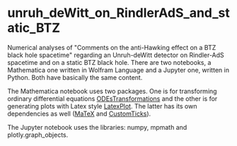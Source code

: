 # unruh_deWitt_on_RindlerAdS_and_static_BTZ
Numerical analyses of "Comments on the anti-Hawking effect on a BTZ black hole spacetime" regarding an Unruh-deWitt detector on Rindler-AdS spacetime and on a static BTZ black hole. There are two notebooks, a Mathematica one written in Wolfram Language and a Jupyter one, written in Python. Both have basically the same content. 

The Mathematica notebook uses two packages. One is for transforming ordinary differential equations [ODEsTransformations](https://github.com/lissadesouzacampos/ODEsTransformations) and the other is for generating plots with Latex style [LatexPlot](https://github.com/lissadesouzacampos/latex_style). The latter has its own dependencies as well ([MaTeX](https://library.wolfram.com/infocenter/MathSource/9355/) and [CustomTicks](https://library.wolfram.com/infocenter/MathSource/5599/)). 

The Jupyter notebook uses the libraries: numpy, mpmath and plotly.graph_objects.
